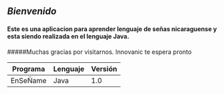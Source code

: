 ## *Bienvenido*
#### Este es una aplicacion para aprender lenguaje de señas nicaraguense y esta siendo realizada en el lenguaje Java.
#####Muchas gracias por visitarnos. Innovanic te espera pronto

Programa | Lenguaje           | Versión
------------ | ------------- |-------------
EnSeÑame   | Java          | 1.0
